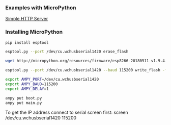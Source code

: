 ### Examples with MicroPython

[Simple HTTP Server](simplehttpserver/README.md)


### Installing MicroPython

```bash
pip install esptool

esptool.py --port /dev/cu.wchusbserial1420 erase_flash  

wget http://micropython.org/resources/firmware/esp8266-20180511-v1.9.4.bin

esptool.py --port /dev/cu.wchusbserial1420 --baud 115200 write_flash -fm dio 0x00000  /Development/MicroPython/firmware/esp8266-20180511-v1.9.4.bin

export AMPY_PORT=/dev/cu.wchusbserial1420
export AMPY_BAUD=115200
export AMPY_DELAY=1

ampy put boot.py
ampy put main.py

```

To get the IP address connect to serial screen first:
screen /dev/cu.wchusbserial1420 115200
